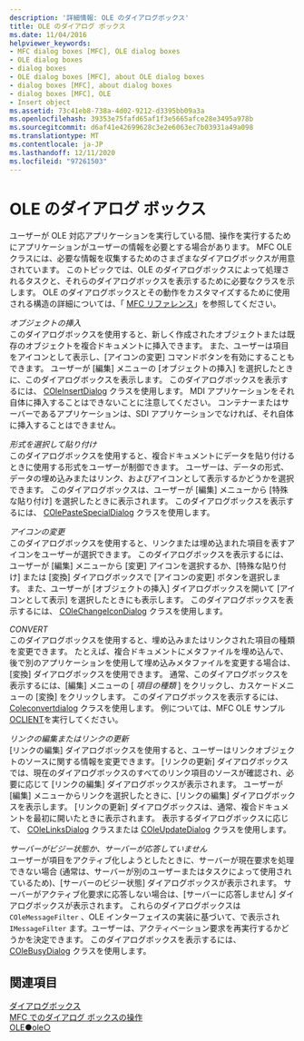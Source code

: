 ```yaml
---
description: '詳細情報: OLE のダイアログボックス'
title: OLE のダイアログ ボックス
ms.date: 11/04/2016
helpviewer_keywords:
- MFC dialog boxes [MFC], OLE dialog boxes
- OLE dialog boxes
- dialog boxes
- OLE dialog boxes [MFC], about OLE dialog boxes
- dialog boxes [MFC], about dialog boxes
- dialog boxes [MFC], OLE
- Insert object
ms.assetid: 73c41eb8-738a-4d02-9212-d3395bb09a3a
ms.openlocfilehash: 39353e75fafd65af1f3e5665afce28e3495a978b
ms.sourcegitcommit: d6af41e42699628c3e2e6063ec7b03931a49a098
ms.translationtype: MT
ms.contentlocale: ja-JP
ms.lasthandoff: 12/11/2020
ms.locfileid: "97261503"
---
```

# <a name="dialog-boxes-in-ole"></a>OLE のダイアログ ボックス

ユーザーが OLE 対応アプリケーションを実行している間、操作を実行するためにアプリケーションがユーザーの情報を必要とする場合があります。 MFC OLE クラスには、必要な情報を収集するためのさまざまなダイアログボックスが用意されています。 このトピックでは、OLE のダイアログボックスによって処理されるタスクと、それらのダイアログボックスを表示するために必要なクラスを示します。 OLE のダイアログボックスとその動作をカスタマイズするために使用される構造の詳細については、「 [MFC リファレンス](mfc-desktop-applications.md)」を参照してください。

*オブジェクトの挿入*<br/>
このダイアログボックスを使用すると、新しく作成されたオブジェクトまたは既存のオブジェクトを複合ドキュメントに挿入できます。 また、ユーザーは項目をアイコンとして表示し、[アイコンの変更] コマンドボタンを有効にすることもできます。 ユーザーが [編集] メニューの [オブジェクトの挿入] を選択したときに、このダイアログボックスを表示します。 このダイアログボックスを表示するには、 [COleInsertDialog](reference/coleinsertdialog-class.md) クラスを使用します。 MDI アプリケーションをそれ自体に挿入することはできないことに注意してください。 コンテナーまたはサーバーであるアプリケーションは、SDI アプリケーションでなければ、それ自体に挿入することはできません。

*形式を選択して貼り付け*<br/>
このダイアログボックスを使用すると、複合ドキュメントにデータを貼り付けるときに使用する形式をユーザーが制御できます。 ユーザーは、データの形式、データの埋め込みまたはリンク、およびアイコンとして表示するかどうかを選択できます。 このダイアログボックスは、ユーザーが [編集] メニューから [特殊な貼り付け] を選択したときに表示されます。 このダイアログボックスを表示するには、 [COlePasteSpecialDialog](reference/colepastespecialdialog-class.md) クラスを使用します。

*アイコンの変更*<br/>
このダイアログボックスを使用すると、リンクまたは埋め込まれた項目を表すアイコンをユーザーが選択できます。 このダイアログボックスを表示するには、ユーザーが [編集] メニューから [変更] アイコンを選択するか、[特殊な貼り付け] または [変換] ダイアログボックスで [アイコンの変更] ボタンを選択します。 また、ユーザーが [オブジェクトの挿入] ダイアログボックスを開いて [アイコンとして表示] を選択したときにも表示します。 このダイアログボックスを表示するには、 [COleChangeIconDialog](reference/colechangeicondialog-class.md) クラスを使用します。

*CONVERT*<br/>
このダイアログボックスを使用すると、埋め込みまたはリンクされた項目の種類を変更できます。 たとえば、複合ドキュメントにメタファイルを埋め込んで、後で別のアプリケーションを使用して埋め込みメタファイルを変更する場合は、[変換] ダイアログボックスを使用できます。 通常、このダイアログボックスを表示するには、[編集] メニューの [ *項目の種類* ] をクリックし、カスケードメニューの [変換] をクリックします。 このダイアログボックスを表示するには、 [Coleconvertdialog](reference/coleconvertdialog-class.md) クラスを使用します。 例については、MFC OLE サンプル [OCLIENT](../overview/visual-cpp-samples.md)を実行してください。

*リンクの編集またはリンクの更新*<br/>
[リンクの編集] ダイアログボックスを使用すると、ユーザーはリンクオブジェクトのソースに関する情報を変更できます。 [リンクの更新] ダイアログボックスでは、現在のダイアログボックスのすべてのリンク項目のソースが確認され、必要に応じて [リンクの編集] ダイアログボックスが表示されます。 ユーザーが [編集] メニューからリンクを選択したときに、[リンクの編集] ダイアログボックスを表示します。 [リンクの更新] ダイアログボックスは、通常、複合ドキュメントを最初に開いたときに表示されます。 表示するダイアログボックスに応じて、 [COleLinksDialog](reference/colelinksdialog-class.md) クラスまたは [COleUpdateDialog](reference/coleupdatedialog-class.md) クラスを使用します。

*サーバーがビジー状態か、サーバーが応答していません*<br/>
ユーザーが項目をアクティブ化しようとしたときに、サーバーが現在要求を処理できない場合 (通常は、サーバーが別のユーザーまたはタスクによって使用されているため)、[サーバーのビジー状態] ダイアログボックスが表示されます。 サーバーがアクティブ化要求に応答しない場合は、[サーバーに応答しません] ダイアログボックスが表示されます。 これらのダイアログボックスは `COleMessageFilter` 、OLE インターフェイスの実装に基づいて、で表示され `IMessageFilter` ます。ユーザーは、アクティベーション要求を再実行するかどうかを決定できます。 このダイアログボックスを表示するには、 [COleBusyDialog](reference/colebusydialog-class.md) クラスを使用します。

## <a name="see-also"></a>関連項目

[ダイアログボックス](dialog-boxes.md)<br/>
[MFC でのダイアログ ボックスの操作](life-cycle-of-a-dialog-box.md)<br/>
[OLE●ole○](ole-in-mfc.md)

